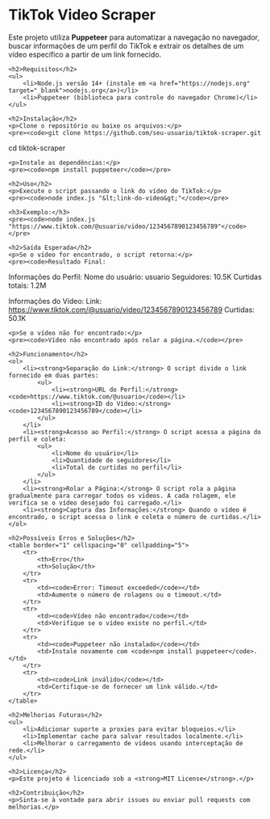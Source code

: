 <!DOCTYPE html>
<html lang="pt-BR">
<head>
    <meta charset="UTF-8">
    <meta name="viewport" content="width=device-width, initial-scale=1.0">
    <title>TikTok Video Scraper</title>
</head>
<body>
    <h1>TikTok Video Scraper</h1>
    <p>Este projeto utiliza <strong>Puppeteer</strong> para automatizar a navegação no navegador, buscar informações de um perfil do TikTok e extrair os detalhes de um vídeo específico a partir de um link fornecido.</p>

    <h2>Requisitos</h2>
    <ul>
        <li>Node.js versão 14+ (instale em <a href="https://nodejs.org" target="_blank">nodejs.org</a>)</li>
        <li>Puppeteer (biblioteca para controle do navegador Chrome)</li>
    </ul>

    <h2>Instalação</h2>
    <p>Clone o repositório ou baixe os arquivos:</p>
    <pre><code>git clone https://github.com/seu-usuario/tiktok-scraper.git
cd tiktok-scraper</code></pre>

    <p>Instale as dependências:</p>
    <pre><code>npm install puppeteer</code></pre>

    <h2>Uso</h2>
    <p>Execute o script passando o link do vídeo do TikTok:</p>
    <pre><code>node index.js "&lt;link-do-video&gt;"</code></pre>

    <h3>Exemplo:</h3>
    <pre><code>node index.js "https://www.tiktok.com/@usuario/video/1234567890123456789"</code></pre>

    <h2>Saída Esperada</h2>
    <p>Se o vídeo for encontrado, o script retorna:</p>
    <pre><code>Resultado Final:
Informações do Perfil:
Nome do usuário: usuario
Seguidores: 10.5K
Curtidas totais: 1.2M

Informações do Vídeo:
Link: https://www.tiktok.com/@usuario/video/1234567890123456789
Curtidas: 50.1K</code></pre>

    <p>Se o vídeo não for encontrado:</p>
    <pre><code>Vídeo não encontrado após rolar a página.</code></pre>

    <h2>Funcionamento</h2>
    <ol>
        <li><strong>Separação do Link:</strong> O script divide o link fornecido em duas partes:
            <ul>
                <li><strong>URL do Perfil:</strong> <code>https://www.tiktok.com/@usuario</code></li>
                <li><strong>ID do Vídeo:</strong> <code>1234567890123456789</code></li>
            </ul>
        </li>
        <li><strong>Acesso ao Perfil:</strong> O script acessa a página do perfil e coleta:
            <ul>
                <li>Nome do usuário</li>
                <li>Quantidade de seguidores</li>
                <li>Total de curtidas no perfil</li>
            </ul>
        </li>
        <li><strong>Rolar a Página:</strong> O script rola a página gradualmente para carregar todos os vídeos. A cada rolagem, ele verifica se o vídeo desejado foi carregado.</li>
        <li><strong>Captura das Informações:</strong> Quando o vídeo é encontrado, o script acessa o link e coleta o número de curtidas.</li>
    </ol>

    <h2>Possíveis Erros e Soluções</h2>
    <table border="1" cellspacing="0" cellpadding="5">
        <tr>
            <th>Erro</th>
            <th>Solução</th>
        </tr>
        <tr>
            <td><code>Error: Timeout exceeded</code></td>
            <td>Aumente o número de rolagens ou o timeout.</td>
        </tr>
        <tr>
            <td><code>Vídeo não encontrado</code></td>
            <td>Verifique se o vídeo existe no perfil.</td>
        </tr>
        <tr>
            <td><code>Puppeteer não instalado</code></td>
            <td>Instale novamente com <code>npm install puppeteer</code>.</td>
        </tr>
        <tr>
            <td><code>Link inválido</code></td>
            <td>Certifique-se de fornecer um link válido.</td>
        </tr>
    </table>

    <h2>Melhorias Futuras</h2>
    <ul>
        <li>Adicionar suporte a proxies para evitar bloqueios.</li>
        <li>Implementar cache para salvar resultados localmente.</li>
        <li>Melhorar o carregamento de vídeos usando interceptação de rede.</li>
    </ul>

    <h2>Licença</h2>
    <p>Este projeto é licenciado sob a <strong>MIT License</strong>.</p>

    <h2>Contribuição</h2>
    <p>Sinta-se à vontade para abrir issues ou enviar pull requests com melhorias.</p>
</body>
</html>
